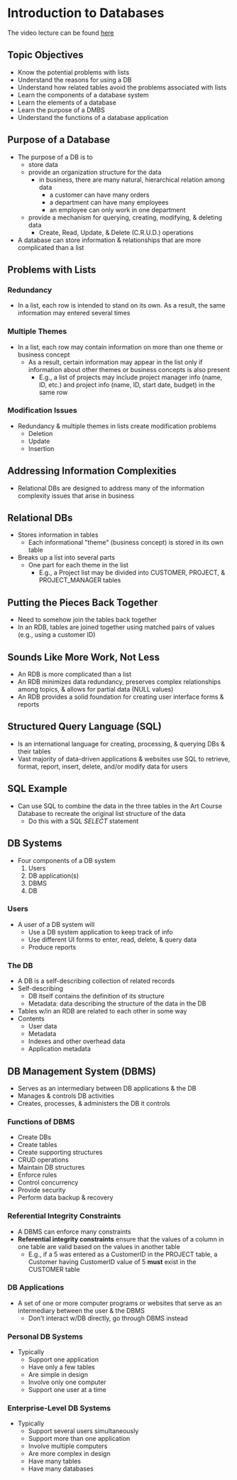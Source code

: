# Introduction to Databases

The video lecture can be found [here](https://www.youtube.com/watch?v=4Z9KEBexzcM)

## Topic Objectives

- Know the potential problems with lists
- Understand the reasons for using a DB
- Understand how related tables avoid the problems associated with lists
- Learn the components of a database system
- Learn the elements of a database
- Learn the purpose of a DMBS
- Understand the functions of a database application

## Purpose of a Database

- The purpose of a DB is to
  - store data
  - provide an organization structure for the data
    - in business, there are many natural, hierarchical relation among data
      - a customer can have many orders
      - a department can have many employees
      - an employee can only work in one department
  - provide a mechanism for querying, creating, modifying, & deleting data
    - Create, Read, Update, & Delete (C.R.U.D.) operations
- A database can store information & relationships that are more complicated
  than a list

## Problems with Lists

### Redundancy

- In a list, each row is intended to stand on its own. As a result, the same 
  information may entered several times

### Multiple Themes

- In a list, each row may contain information on more than one theme or 
  business concept
  - As a result, certain information may appear in the list only if information 
    about other themes or business concepts is also present
      - E.g., a list of projects may include project manager info (name, ID, 
        etc.) and project info (name, ID, start date, budget) in the same row
 
### Modification Issues

- Redundancy & multiple themes in lists create modification problems
  - Deletion
  - Update
  - Insertion

## Addressing Information Complexities

- Relational DBs are designed to address many of the information complexity
  issues that arise in business

## Relational DBs

- Stores information in tables
    - Each informational "theme" (business concept) is stored in its own table
- Breaks up a list into several parts
  - One part for each theme in the list
    - E.g., a Project list may be divided into CUSTOMER, PROJECT, & 
      PROJECT_MANAGER tables

## Putting the Pieces Back Together

- Need to somehow join the tables back together
- In an RDB, tables are joined together using matched pairs of values (e.g.,
  using a customer ID)

## Sounds Like More Work, Not Less

- An RDB is more complicated than a list
- An RDB minimizes data redundancy, preserves complex relationships among 
  topics, & allows for partial data (NULL values)
- An RDB provides a solid foundation for creating user interface forms & 
  reports

## Structured Query Language (SQL)
- Is an international language for creating, processing, & querying DBs & their
  tables
- Vast majority of data-driven applications & websites use SQL to retrieve, 
  format, report, insert, delete, and/or modify data for users

## SQL Example

- Can use SQL to combine the data in the three tables in the Art Course Database
  to recreate the original list structure of the data
  - Do this with a SQL *SELECT* statement


## DB Systems

- Four components of a DB system
  1. Users
  2. DB application(s)
  3. DBMS
  4. DB

### Users

- A user of a DB system will
    - Use a DB system application to keep track of info
    - Use different UI forms to enter, read, delete, & query data
    - Produce reports

### The DB

- A DB is a self-describing collection of related records
- Self-describing
  - DB itself contains the definition of its structure
  - Metadata: data describing the structure of the data in the DB
- Tables w/in an RDB are related to each other in some way
- Contents
  - User data
  - Metadata
  - Indexes and other overhead data
  - Application metadata

## DB Management System (DBMS)

- Serves as an intermediary between DB applications & the DB
- Manages & controls DB activities
- Creates, processes, & administers the DB it controls

### Functions of DBMS

- Create DBs
- Create tables
- Create supporting structures
- CRUD operations
- Maintain DB structures
- Enforce rules
- Control concurrency
- Provide security
- Perform data backup & recovery

### Referential Integrity Constraints

- A DBMS can enforce many constraints
- **Referential integrity constraints** ensure that the values of a column in 
  one table are valid based on the values in another table
    - E.g., if a 5 was entered as a CustomerID in the PROJECT table, a Customer
    having CustomerID value of 5 **must** exist in the CUSTOMER table

### DB Applications

- A set of one or more computer programs or websites that serve as an 
  intermediary between the user & the DBMS
    - Don't interact w/DB directly, go through DBMS instead

### Personal DB Systems

- Typically
  - Support one application
  - Have only a few tables
  - Are simple in design
  - Involve only one computer
  - Support one user at a time

### Enterprise-Level DB Systems

- Typically
  - Support several users simultaneously
  - Support more than one application
  - Involve multiple computers
  - Are more complex in design
  - Have many tables
  - Have many databases


